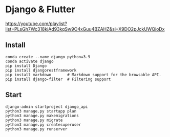 # Django & Flutter

https://youtube.com/playlist?list=PLsGh7Wc318kjAd93kqSw9O4xGuu4BZAHZ&si=X9DO2pJckUWQioDx

## Install
```
conda create --name django python=3.9
conda activate django
pip install Django
pip install djangorestframework
pip install markdown       # Markdown support for the browsable API.
pip install django-filter  # Filtering support
```

## Start
```
django-admin startproject django_api
python3 manage.py startapp plan
python3 manage.py makemigrations
python3 manage.py migrate
python3 manage.py createsuperuser
python3 manage.py runserver
```